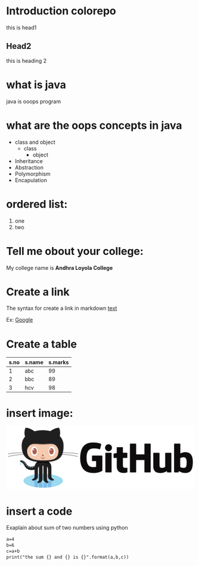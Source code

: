 # Introduction colorepo 
this is head1

## Head2
this is heading 2

# what is java
java is ooops program

# what are the oops concepts in java
* class and object
  * class
    * object
* Inheritance
* Abstraction
* Polymorphism
* Encapulation

# ordered list:
1. one
2. two

# Tell me obout your college:
My college name is **Andhra Loyola College**

# Create a link
The syntax for create a link in markdown [text](url)

Ex: [Google](https://www.google.com)

# Create a table
s.no|s.name|s.marks
----|-----|-------
1|abc|99
2|bbc|89
3|hcv|98


# insert image:
![alt myimg](gitimg.png)


# insert a code
Exaplain about sum of two numbers using python

    a=4
    b=6
    c=a+b
    print("the sum {} and {} is {}".format(a,b,c))


